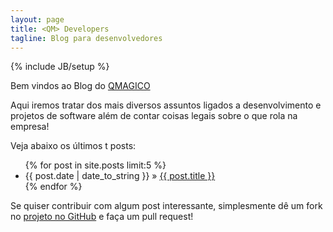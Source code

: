 ```yaml
---
layout: page
title: <QM> Developers
tagline: Blog para desenvolvedores
---
```

{% include JB/setup %}

Bem vindos ao Blog do [QMAGICO](http://www.qmagico.com.br/)

Aqui iremos tratar dos mais diversos assuntos ligados a desenvolvimento e projetos de software além de contar coisas legais sobre o que rola na empresa!

Veja abaixo os últimos t posts:

<ul class="posts">
  {% for post in site.posts limit:5 %}
    <li><span>{{ post.date | date_to_string }}</span> &raquo; <a href="{{ BASE_PATH }}{{ post.url }}">{{ post.title }}</a></li>
  {% endfor %}
</ul>

Se quiser contribuir com algum post interessante, simplesmente dê um fork no [projeto no GitHub](https://github.com/qmagico/qmagico.github.io) e faça um pull request!
